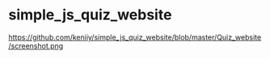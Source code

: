 # simple_js_quiz_website
https://github.com/keniiy/simple_js_quiz_website/blob/master/Quiz_website/screenshot.png
